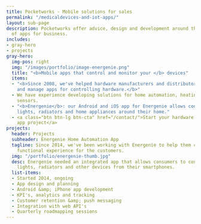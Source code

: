 ```yaml
---
title: Pocketworks - Mobile solutions for sales
permalink: "/medicaldevices-and-iot-apps/"
layout: sub-page
description: Pocketworks offer advice, design and development around the implementation
  of apps for business.
includes:
- gray-hero
- projects
gray-hero:
  img-pos: right
  img: "/images/portfolio/image-energenie.png"
  title: "<b>Mobile apps that control and monitor your </b> devices"
  items:
  - "<b>Since 2008, we've helped hardware manufacturers and distributors design, launch
    and manage apps for controlling hardware.</b>"
  - We have experience developing solutions for home automation, heating and industrial
    sensors.
  - "<b>Energenie</b>: our Android and iOS app for Energenie allows consumers to control
    lights, radiators and home appliances around their home."
  - <a class="btn btn-lg btn-cta" href="/contact/">Start your hardware connected mobile
    app project</a>
projects:
  header: Projects
  subheader: Energenie Home Automation App
  tagline: Since 2014, we've been working with Energenie to help them create a slick,
    functional experience for the customers.
  img: "/portfolio/energenie-thumb.jpg"
  desc: Energenie needed an integrated app that allows consumers to control their
    lights, radiators and other devices from their smartphones.
  list-items:
  - Started 2014, ongoing
  - App design and planning
  - Android &amp; iPhone app development
  - KPI's, analytics and tracking
  - Customer retention &amp; push messaging
  - Integration with web API's
  - Quarterly roadmapping sessions
---
```



